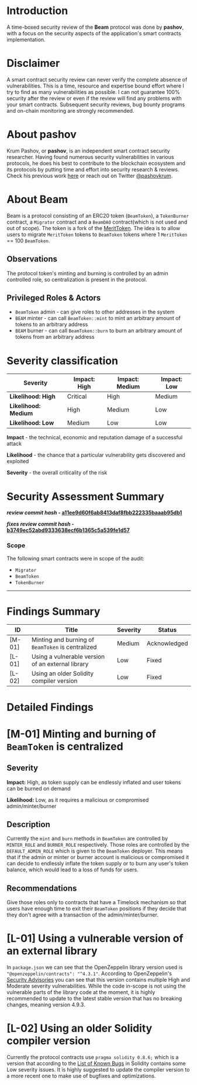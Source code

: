 # Introduction

A time-boxed security review of the **Beam** protocol was done by **pashov**, with a focus on the security aspects of the application's smart contracts implementation.

# Disclaimer

A smart contract security review can never verify the complete absence of vulnerabilities. This is a time, resource and expertise bound effort where I try to find as many vulnerabilities as possible. I can not guarantee 100% security after the review or even if the review will find any problems with your smart contracts. Subsequent security reviews, bug bounty programs and on-chain monitoring are strongly recommended.

# About **pashov**

Krum Pashov, or **pashov**, is an independent smart contract security researcher. Having found numerous security vulnerabilities in various protocols, he does his best to contribute to the blockchain ecosystem and its protocols by putting time and effort into security research & reviews. Check his previous work [here](https://github.com/pashov/audits) or reach out on Twitter [@pashovkrum](https://twitter.com/pashovkrum).

# About **Beam**

Beam is a protocol consisting of an ERC20 token (`BeamToken`), a `TokenBurner` contract, a `Migrator` contract and a `BeamDAO` contract(which is not used and out of scope). The token is a fork of the [MeritToken](https://etherscan.io/address/0x949d48eca67b17269629c7194f4b727d4ef9e5d6#code). The idea is to allow users to migrate `MeritToken` tokens to `BeamToken` tokens where 1 `MeritToken` == 100 `BeamToken`.

## Observations

The protocol token's minting and burning is controlled by an admin controlled role, so centralization is present in the protocol.

## Privileged Roles & Actors

- `BeamToken` admin - can give roles to other addresses in the system
- `BEAM` minter - can call `BeamToken::mint` to mint an arbitrary amount of tokens to an arbitrary address
- `BEAM` burner - can call `BeamToken::burn` to burn an arbitrary amount of tokens from an arbitrary address

# Severity classification

| Severity               | Impact: High | Impact: Medium | Impact: Low |
| ---------------------- | ------------ | -------------- | ----------- |
| **Likelihood: High**   | Critical     | High           | Medium      |
| **Likelihood: Medium** | High         | Medium         | Low         |
| **Likelihood: Low**    | Medium       | Low            | Low         |

**Impact** - the technical, economic and reputation damage of a successful attack

**Likelihood** - the chance that a particular vulnerability gets discovered and exploited

**Severity** - the overall criticality of the risk

# Security Assessment Summary

**_review commit hash_ - [a11ee9d60f6ab8413daf8fbb222335baaab95db1](https://github.com/Merit-Circle/beam-token/tree/a11ee9d60f6ab8413daf8fbb222335baaab95db1)**

**_fixes review commit hash_ - [b3749ec52abd9333638ecf6b1365c5a539fe1d57](https://github.com/Merit-Circle/beam-token/tree/b3749ec52abd9333638ecf6b1365c5a539fe1d57)**

### Scope

The following smart contracts were in scope of the audit:

- `Migrator`
- `BeamToken`
- `TokenBurner`

---

# Findings Summary

| ID     | Title                                             | Severity | Status       |
| ------ | ------------------------------------------------- | -------- | ------------ |
| [M-01] | Minting and burning of `BeamToken` is centralized | Medium   | Acknowledged |
| [L-01] | Using a vulnerable version of an external library | Low      | Fixed        |
| [L-02] | Using an older Solidity compiler version          | Low      | Fixed        |

# Detailed Findings

# [M-01] Minting and burning of `BeamToken` is centralized

## Severity

**Impact:**
High, as token supply can be endlessly inflated and user tokens can be burned on demand

**Likelihood:**
Low, as it requires a malicious or compromised admin/minter/burner

## Description

Currently the `mint` and `burn` methods in `BeamToken` are controlled by `MINTER_ROLE` and `BURNER_ROLE` respectively. Those roles are controlled by the `DEFAULT_ADMIN_ROLE` which is given to the `BeamToken` deployer. This means that if the admin or minter or burner account is malicious or compromised it can decide to endlessly inflate the token supply or to burn any user's token balance, which would lead to a loss of funds for users.

## Recommendations

Give those roles only to contracts that have a Timelock mechanism so that users have enough time to exit their `BeamToken` positions if they decide that they don't agree with a transaction of the admin/minter/burner.

# [L-01] Using a vulnerable version of an external library

In `package.json` we can see that the OpenZeppelin library version used is `"@openzeppelin/contracts": "^4.3.1"`. According to OpenZeppelin's [Security Advisories](https://github.com/OpenZeppelin/openzeppelin-contracts/security/advisories) you can see that this version contains multiple High and Moderate severity vulnerabilities. While the code in-scope is not using the vulnerable parts of the library code at the moment, it is highly recommended to update to the latest stable version that has no breaking changes, meaning version 4.9.3.

# [L-02] Using an older Solidity compiler version

Currently the protocol contracts use `pragma solidity 0.8.6;` which is a version that according to the [List of Known Bugs](https://docs.soliditylang.org/en/develop/bugs.html) in Solidity contains some Low severity issues. It is highly suggested to update the compiler version to a more recent one to make use of bugfixes and optimizations.

